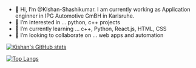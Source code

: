 - 👋 Hi, I’m @KIshan-Shashikumar. I am currently working as Application enginner in IPG Automotive GmBH in Karlsruhe. 
- 👀 I’m interested in ... python, c++ projects
- 🌱 I’m currently learning ... c++, Python, React.js, HTML, CSS
- 💞️ I’m looking to collaborate on ... web apps and automation


[![Kishan's GitHub stats](https://github-readme-stats.vercel.app/api?username=kishan-shashikumar)](https://github.com/kishan-shashikumar/github-readme-stats)

[![Top Langs](https://github-readme-stats.vercel.app/api/top-langs/?username=kishan-shashikumar&layout=compact)](https://github.com/kishan-shashikumar/github-readme-stats)
